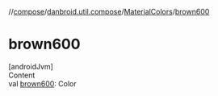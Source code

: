 //[compose](../../../index.md)/[danbroid.util.compose](../index.md)/[MaterialColors](index.md)/[brown600](brown600.md)



# brown600  
[androidJvm]  
Content  
val [brown600](brown600.md): Color  



